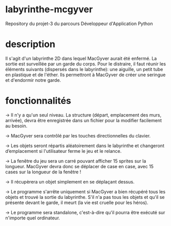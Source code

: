 # labyrinthe-mcgyver
Repository du projet-3 du parcours Développeur d'Application Python

# description
Il s'agit d'un labyrinthe 2D dans lequel MacGyver aurait été enfermé. La sortie est surveillée par un garde du corps. Pour le distraire, il faut réunir les éléments suivants (dispersés dans le labyrinthe): une aiguille, un petit tube en plastique et de l'éther. Ils permettront à MacGyver de créer une seringue et d'endormir notre garde.

# fonctionnalités
-> Il n'y a qu'un seul niveau. La structure (départ, emplacement des murs, arrivée), devra être enregistrée dans un fichier pour la modifier facilement au besoin.

-> MacGyver sera contrôlé par les touches directionnelles du clavier.

-> Les objets seront répartis aléatoirement dans le labyrinthe et changeront d’emplacement si l'utilisateur ferme le jeu et le relance.

-> La fenêtre du jeu sera un carré pouvant afficher 15 sprites sur la longueur.
MacGyver devra donc se déplacer de case en case, avec 15 cases sur la longueur de la fenêtre !

-> Il récupèrera un objet simplement en se déplaçant dessus.

-> Le programme s'arrête uniquement si MacGyver a bien récupéré tous les objets et trouvé la sortie du labyrinthe. S'il n'a pas tous les objets et qu'il se présente devant le garde, il meurt (la vie est cruelle pour les héros).

-> Le programme sera standalone, c'est-à-dire qu'il pourra être exécuté sur n'importe quel ordinateur.

